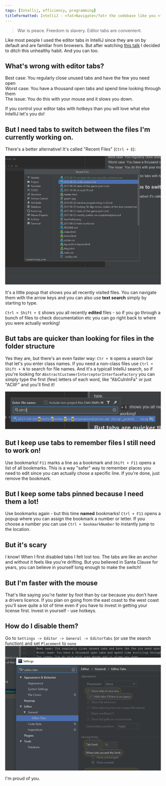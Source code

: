 ```yaml
---
tags: [Intellij, efficiency, programming]
titleFormatted: IntelliJ - <fat>Navigate</fat> the codebase like you <fat>own</fat> it
---
```


> War is peace. Freedom is slavery. Editor tabs are convenient.

Like most people I used the editor tabs in IntelliJ since they are on by default and are familiar from browsers. But after watching [this talk](https://www.youtube.com/watch?v=eq3KiAH4IBI) I decided to ditch this unhealthy habit. And you can too.

## What's wrong with editor tabs?
Best case: You regularly close unused tabs and have the few you need open  
Worst case: You have a thousand open tabs and spend time looking through them  
The issue: You do this with your mouse and it slows you down.
 
If you control your editor tabs with hotkeys than you will love what else IntelliJ let's you do! 

## But I need tabs to switch between the files I'm currently working on.

There's a better alternative! It's called "Recent Files" (``Ctrl + E``):
 
![Recent Files](/assets/2018/08/recent_files.png)

It's a little popup that shows you all recently visited files. You can navigate them with the arrow keys and you can also use **text search** simply by starting to type.

``Ctrl + Shift + E`` shows you all recently **edited** files - so if you go through a bunch of files to check documentation etc you can go right back to where you were actually working!

## But tabs are quicker than looking for files in the folder structure

Yes they are, but there's an even faster way: ``Ctr + N`` opens a search bar that let's you enter class names. If you need a non-class files use ``Ctrl + Shift + N`` to search for file names. And it's a typicall IntelliJ search, so if you're looking for ``AbstractCustomerInterceptorInterfaceFactory`` you can simply type the first (few) letters of each word, like "AbCuInInFa" or just "ACIIF" and you'll find it! 

![File Name](/assets/2018/08/file_name.png)

## But I keep use tabs to remember files I still need to work on!
Use bookmarks! ``F11`` marks a line as a bookmark and ``Shift + F11`` opens a list of all bookmarks. This is a way "safer" way to remember places you need to edit since you can actually chose a specific line. If you're done, just remove the bookmark.  
 

## But I keep some tabs pinned because I need them a lot!
Use bookmarks again - but this time **named** bookmarks! ``Ctrl + F11`` opens a popup where you can assign the bookmark a number or letter. If you choose a number you can use ``Ctrl + bookmarkNumber`` to instantly jump to the location.  

## But it's scary
I know! When I first disabled tabs I felt lost too. The tabs are like an anchor and without it feels like you're drifting. But you believed in Santa Clause for years, you can believe in yourself long enough to make the switch! 

## But I'm faster with the mouse
That's like saying you're faster by foot than by car because you don't have a drivers licence. If you plan on going from the east coast to the west coast you'll save quite a lot of time even if you have to invest in getting your license first. Invest in yourself - use hotkeys.

## How do I disable them?
Go to ``Settings -> Editor -> General -> EditorTabs`` (or use the search function) and set `Placement` to `none`
![Editor Tabs](/assets/2018/08/editor_tabs.png)

I'm proud of you.
